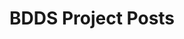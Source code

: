 ---
title: BDDS Project Posts
permalink: /projects/bdds/posts/
layout: related_project_posts
key: BDDS
---